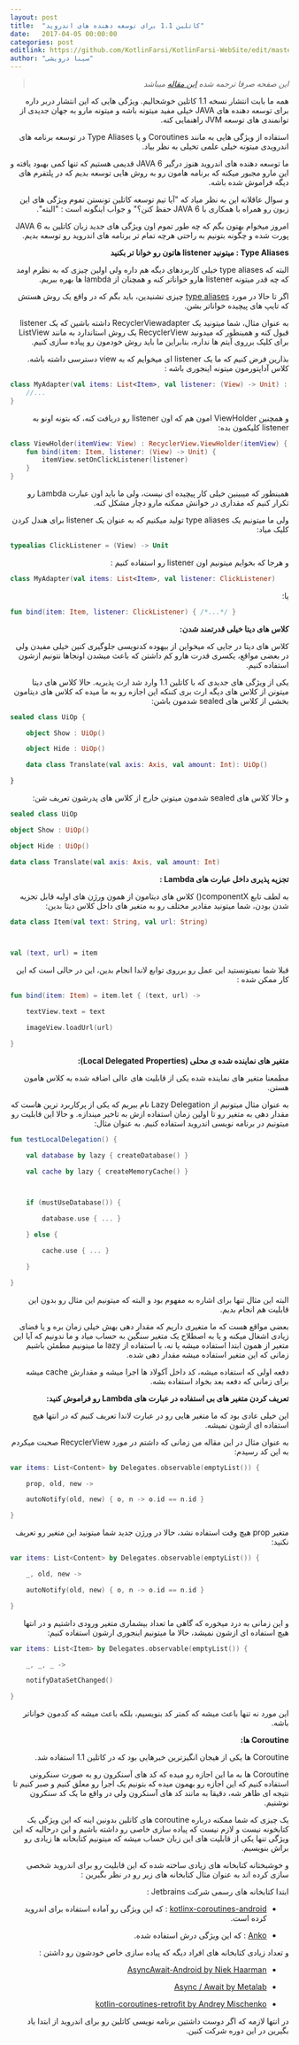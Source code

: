 ```yaml
---
layout: post
title:  "کاتلین 1.1 برای توسعه دهنده های اندروید"
date:   2017-04-05 00:00:00
categories: post
editlink: https://github.com/KotlinFarsi/KotlinFarsi-WebSite/edit/master/_post/2017-4-5-kotlin-1-1-is-also-for-android-developers/2017-4-5-kotlin-1-1-is-also-for-android-developers.md
author: "سینا درویشی"
---
```


<div dir="rtl" markdown="1">

>  _این صفحه صرفا ترجمه شده [این مقاله](https://blog.jetbrains.com/kotlin/2017/04/kotlin-1-1-is-also-for-android-developers/) میباشد_ 

همه ما بابت انتشار نسخه 1.1 کاتلین خوشحالیم. ویژگی هایی که این انتشار دربر داره برای توسعه دهنده های JAVA خیلی مفید میتونه باشه و میتونه مارو به جهان جدیدی از توانمندی های توسعه JVM راهنمایی کنه.

استفاده از ویژگی هایی به مانند Coroutines و یا  Type Aliases در توسعه برنامه های اندرویدی میتونه خیلی علمی تخیلی به نظر بیاد.

ما توسعه دهنده های اندروید هنوز درگیر JAVA 6 قدیمی هستیم که تنها کمی بهبود یافته و این مارو مجبور میکنه که برنامه هامون رو به روش هایی توسعه بدیم که در پلتفرم های دیگه فراموش شده باشه.

و سوال عاقلانه این به نظر میاد که "آیا تیم توسعه کاتلین تونستن تموم ویژگی های این زبون رو همراه با همکاری با JAVA 6 حفظ کنن؟" و جواب اینگونه است : "البته".

امروز میخوام بهتون بگم که چه طور تموم اون ویژگی های جدید زبان کاتلین به JAVA 6 پورت شده و چگونه بتونیم به راحتی هرچه تمام تر برنامه های اندروید رو توسعه بدیم.



**Type Aliases : میتونید listener هاتون رو خوانا تر بکنید**

البته که type aliases خیلی کاربردهای دیگه هم داره ولی اولین چیزی که به نظرم اومد که چه قدر میتونه listener هارو خواناتر کنه و همچنان از lambda ها بهره ببریم.

اگر تا حالا در مورد [type aliases](https://github.com/Kotlin/KEEP/issues/4) چیزی نشنیدین، باید بگم که در واقع یک روش هستش که تایپ های پیچیده خواناتر بشن.

به عنوان مثال، شما میتونید یک RecyclerViewadapter داشته باشین که یک listener قبول کنه و همینطور که میدونید RecyclerView یک روش استاندارد به مانند ListView برای کلیک برروی آیتم ها نداره، بنابراین ما باید روش خودمون رو پیاده سازی کنیم.

بذارین فرض کنیم که ما یک listener ای میخوایم که به view دسترسی داشته باشه. کلاس آداپتورمون میتونه اینجوری باشه :
</div>


```kotlin
class MyAdapter(val items: List<Item>, val listener: (View) -> Unit) : RecyclerView.Adapter<MyAdapter.ViewHolder>() {
    //...
}
```


<div dir="rtl" markdown="1">

و همچنین ViewHolder امون هم که اون listener رو دریافت کنه، که بتونه اونو به listener کلیکمون بده:

</div>


```kotlin
class ViewHolder(itemView: View) : RecyclerView.ViewHolder(itemView) {
    fun bind(item: Item, listener: (View) -> Unit) {
        itemView.setOnClickListener(listener)
    }
}
```

<div dir="rtl" markdown="1">

همینطور که میبینین خیلی کار پیچیده ای نیست، ولی ما باید اون عبارت Lambda رو تکرار کنیم که مقداری در خوانش ممکنه مارو دچار مشکل کنه.

ولی ما میتونیم یک type aliases تولید میکنیم که به عنوان یک listener برای هندل کردن کلیک میاد:

</div>

```kotlin
typealias ClickListener = (View) -> Unit
```

<div dir="rtl" markdown="1">

و هرجا که بخوایم میتونیم اون listener رو استفاده کنیم :

</div>

```kotlin
class MyAdapter(val items: List<Item>, val listener: ClickListener)
```
<div dir="rtl" markdown="1">

یا:

</div>

```kotlin
fun bind(item: Item, listener: ClickListener) { /*...*/ }
```

<div dir="rtl" markdown="1">

**کلاس های دیتا خیلی قدرتمند شدن:**

کلاس های دیتا در جایی که میخواین از بیهوده کدنویسی جلوگیری کنین خیلی مفیدن ولی در بعضی مواقع، یکسری قدرت هارو کم داشتن که باعث میشدن اونجاها نتونیم ازشون استفاده کنیم.

یکی از ویژگی های جدیدی که با کاتلین 1.1 وارد شد ارث پذیریه. حالا کلاس های دیتا میتونن از کلاس های دیگه ارث بری کننکه این اجازه رو به ما میده که کلاس های دیتامون بخشی از کلاس های sealed شدمون باشن:

</div>

```kotlin
sealed class UiOp {

    object Show : UiOp()

    object Hide : UiOp()

    data class Translate(val axis: Axis, val amount: Int): UiOp()

}
```
<div dir="rtl" markdown="1">

و حالا کلاس های sealed شدمون میتونن خارج از کلاس های پدرشون تعریف شن:

</div>


```kotlin
sealed class UiOp

object Show : UiOp()

object Hide : UiOp()

data class Translate(val axis: Axis, val amount: Int)
```


<div dir="rtl" markdown="1">

**تجزیه پذیری داخل عبارت های Lambda :**



به لطف تابع componentX() کلاس های دیتامون از همون ورژن های اولیه قابل تجزیه شدن بودن، شما میتونید مقادیر مختلف رو به متغیر های داخل کلاس دیتا بدین:

</div>

```kotlin
data class Item(val text: String, val url: String)



val (text, url) = item
```
<div dir="rtl" markdown="1">

قبلا شما نمیتونستید این عمل رو برروی توابع لاندا انجام بدین، این در حالی است که این کار ممکن شده :

</div>

```kotlin
fun bind(item: Item) = item.let { (text, url) ->

    textView.text = text

    imageView.loadUrl(url)

}
```

<div dir="rtl" markdown="1">

**متغیر های نماینده شده ی محلی (Local Delegated Properties):**

مطمعنا متغیر های نماینده شده یکی از قابلیت های عالی اضافه شده به کلاس هامون هستن.

به عنوان مثال میتونیم از Lazy Delegation نام ببریم که یکی از پرکاربرد ترین هاست  که مقدار دهی به متغیر رو تا اولین زمان استفاده ازش به تاخیر میندازه. و حالا این قابلیت رو میتونیم در برنامه نویسی اندروید استفاده کنیم. به عنوان مثال:

</div>


```kotlin
fun testLocalDelegation() {

    val database by lazy { createDatabase() }

    val cache by lazy { createMemoryCache() }



    if (mustUseDatabase()) {

        database.use { ... }

    } else {

        cache.use { ... }

    }

}
```

<div dir="rtl" markdown="1">

البته این مثال تنها برای اشاره به مفهوم بود و البته که میتونیم این مثال رو بدون این قابلیت هم انجام بدیم.

بعضی مواقع هست که ما متغیری داریم که مقدار دهی بهش خیلی زمان بره و یا فضای زیادی اشغال میکنه و یا به اصطلاح یک متغیر سنگین به حساب میاد و ما ندونیم که آیا این متغیر از همون ابتدا استفاده میشه یا نه، با استفاده از lazy ما میتونیم مطمئن باشیم زمانی که این متغیر استفاده میشه مقدار دهی شده.

دفعه اولی که استفاده میشه، کد داخل آکولاد ها اجرا میشه و مقدارش cache میشه برای زمانی که دفعه بعد بخواد استفاده بشه.

**تعریف کردن متغیر های بی استفاده در عبارت های Lambda رو فراموش کنید:**

این خیلی عادی بود که ما متغیر هایی رو در عبارت لاندا تعریف کنیم که در انتها هیچ استفاده ای ازشون نمیشه.

به عنوان مثال در این مقاله من زمانی که داشتم در مورد RecyclerView صحبت میکردم به این کد رسیدم:

</div>

```kotlin
var items: List<Content> by Delegates.observable(emptyList()) {

    prop, old, new ->

    autoNotify(old, new) { o, n -> o.id == n.id }

}
```
<div dir="rtl" markdown="1">

متغیر prop هیچ وقت استفاده نشد، حالا در ورژن جدید شما میتونید این متغیر رو تعریف نکنید:

</div>


```kotlin
var items: List<Content> by Delegates.observable(emptyList()) {

    _, old, new ->

    autoNotify(old, new) { o, n -> o.id == n.id }

}
```
<div dir="rtl" markdown="1">

و این زمانی به درد میخوره که گاهی ما تعداد بیشماری متغیر ورودی داشتیم و در انتها هیچ استفاده ای ازشون نمیشد، حالا ما میتونیم اینجوری ارشون استفاده کنیم:

</div>

```kotlin
var items: List<Item> by Delegates.observable(emptyList()) {

    _, _, _ ->

    notifyDataSetChanged()

}
```
<div dir="rtl" markdown="1">

این مورد نه تنها باعث میشه که کمتر کد بنویسیم، بلکه باعث میشه که کدمون خواناتر باشه.



**Coroutine ها:**

Coroutine ها یکی از هیجان انگیزترین خبرهایی بود که در کاتلین 1.1 استفاده شد.

Coroutine ها به ما این اجازه رو میده که کد های آسنکرون رو به صورت سنکرونی استفاده کنیم که این اجازه رو بهمون میده که بتونیم یک اجرا رو معلق کنیم و صبر کنیم تا نتیجه ای ظاهر شه، دقیقا به مانند کد های آسنکرون ولی در واقع ما یک کد سنکرون نوشتیم.

یک چیزی که شما ممکنه درباره coroutine های کاتلین بدونین اینه که این ویژگی یک کتابخونه نیست و لازم نیست که پیاده سازی خاصی رو داشته باشیم و این درحالیه که این ویژگی تنها یکی از قابلیت های این زبان حساب میشه که میتونیم کتابخانه ها زیادی رو براش بنویسیم.

و خوشبختانه کتابخانه های زیادی ساخته شده که این قابلیت رو برای اندروید شخصی سازی کرده اند به عنوان مثال کتابخانه های زیر رو در نظر بگیرین :

ابتدا کتابخانه های رسمی شرکت Jetbrains :

* [kotlinx-coroutines-android](https://github.com/Kotlin/kotlinx.coroutines/tree/master/ui/kotlinx-coroutines-android) : که این ویژگی رو آماده استفاده برای اندروید کرده است.

* [Anko](https://github.com/Kotlin/anko) : که این ویژگی درش استفاده شده.

و تعداد زیادی کتابخانه های افراد دیگه که پیاده سازی خاص خودشون رو داشتن :

* [AsyncAwait-Android by Niek Haarman](https://github.com/nhaarman/AsyncAwait-Android)

- [Async / Await by Metalab](https://github.com/metalabdesign/AsyncAwait)

* [kotlin-coroutines-retrofit by Andrey Mischenko](https://github.com/gildor/kotlin-coroutines-retrofit)

 

در انتها لازمه که اگر دوست داشتین برنامه نویسی کاتلین رو برای اندروید از ابتدا یاد بگیرین در این دوره شرکت کنین.

</div>
